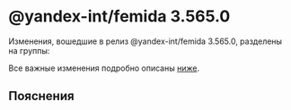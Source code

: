 # @yandex-int/femida 3.565.0

<!-- ЧЕЛОВЕЧЕСКОЕ ВСТУПЛЕНИЕ -->

Изменения, вошедшие в релиз @yandex-int/femida 3.565.0, разделены на группы:

Все важные изменения подробно описаны [ниже](#Пояснения).

## Пояснения

